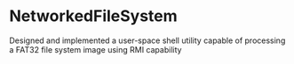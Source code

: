 # NetworkedFileSystem
Designed and implemented a user-space shell utility capable of processing a FAT32 file system image using RMI capability
